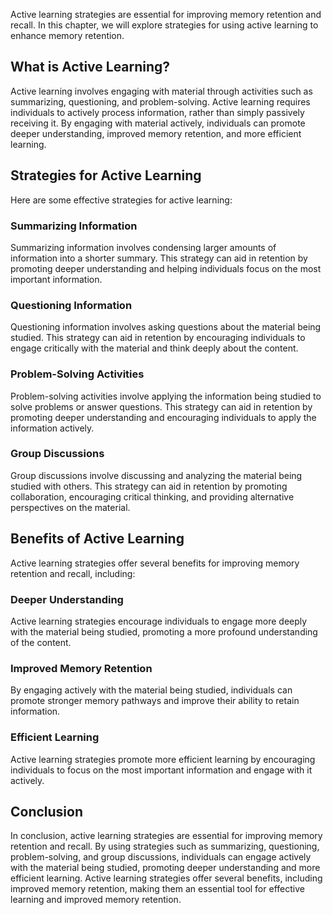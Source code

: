 
Active learning strategies are essential for improving memory retention and recall. In this chapter, we will explore strategies for using active learning to enhance memory retention.

What is Active Learning?
------------------------

Active learning involves engaging with material through activities such as summarizing, questioning, and problem-solving. Active learning requires individuals to actively process information, rather than simply passively receiving it. By engaging with material actively, individuals can promote deeper understanding, improved memory retention, and more efficient learning.

Strategies for Active Learning
------------------------------

Here are some effective strategies for active learning:

### Summarizing Information

Summarizing information involves condensing larger amounts of information into a shorter summary. This strategy can aid in retention by promoting deeper understanding and helping individuals focus on the most important information.

### Questioning Information

Questioning information involves asking questions about the material being studied. This strategy can aid in retention by encouraging individuals to engage critically with the material and think deeply about the content.

### Problem-Solving Activities

Problem-solving activities involve applying the information being studied to solve problems or answer questions. This strategy can aid in retention by promoting deeper understanding and encouraging individuals to apply the information actively.

### Group Discussions

Group discussions involve discussing and analyzing the material being studied with others. This strategy can aid in retention by promoting collaboration, encouraging critical thinking, and providing alternative perspectives on the material.

Benefits of Active Learning
---------------------------

Active learning strategies offer several benefits for improving memory retention and recall, including:

### Deeper Understanding

Active learning strategies encourage individuals to engage more deeply with the material being studied, promoting a more profound understanding of the content.

### Improved Memory Retention

By engaging actively with the material being studied, individuals can promote stronger memory pathways and improve their ability to retain information.

### Efficient Learning

Active learning strategies promote more efficient learning by encouraging individuals to focus on the most important information and engage with it actively.

Conclusion
----------

In conclusion, active learning strategies are essential for improving memory retention and recall. By using strategies such as summarizing, questioning, problem-solving, and group discussions, individuals can engage actively with the material being studied, promoting deeper understanding and more efficient learning. Active learning strategies offer several benefits, including improved memory retention, making them an essential tool for effective learning and improved memory retention.
